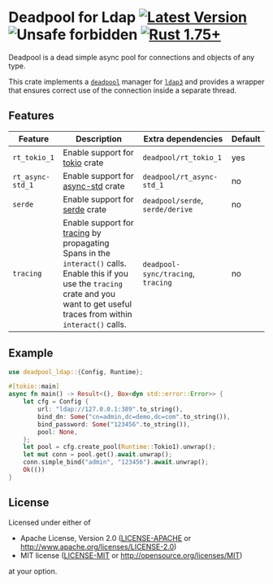 # Deadpool for Ldap [![Latest Version](https://img.shields.io/crates/v/deadpool-ldap3.svg)](https://crates.io/crates/deadpool-ldap3) ![Unsafe forbidden](https://img.shields.io/badge/unsafe-forbidden-success.svg "Unsafe forbidden") [![Rust 1.75+](https://img.shields.io/badge/rustc-1.75+-lightgray.svg "Rust 1.75+")](https://blog.rust-lang.org/2023/12/28/Rust-1.75.0.html)

Deadpool is a dead simple async pool for connections and objects
of any type.

This crate implements a [`deadpool`](https://crates.io/crates/deadpool)
manager for [`ldap3`](https://crates.io/crates/ldap3)
and provides a wrapper that ensures correct use of the connection
inside a separate thread.

## Features

| Feature | Description | Extra dependencies | Default |
| ------- | ----------- | ------------------ | ------- |
| `rt_tokio_1` | Enable support for [tokio](https://crates.io/crates/tokio) crate | `deadpool/rt_tokio_1` | yes |
| `rt_async-std_1` | Enable support for [async-std](https://crates.io/crates/config) crate | `deadpool/rt_async-std_1` | no |
| `serde` | Enable support for [serde](https://crates.io/crates/serde) crate | `deadpool/serde`, `serde/derive` | no |
| `tracing` | Enable support for [tracing](https://github.com/tokio-rs/tracing) by propagating Spans in the `interact()` calls. Enable this if you use the `tracing` crate and you want to get useful traces from within `interact()` calls. | `deadpool-sync/tracing`, `tracing` | no |

## Example

```rust
use deadpool_ldap::{Config, Runtime};

#[tokio::main]
async fn main() -> Result<(), Box<dyn std::error::Error>> {
    let cfg = Config {
        url: "ldap://127.0.0.1:389".to_string(),
        bind_dn: Some("cn=admin,dc=demo,dc=com".to_string()),
        bind_password: Some("123456".to_string()),
        pool: None,
    };
    let pool = cfg.create_pool(Runtime::Tokio1).unwrap();
    let mut conn = pool.get().await.unwrap();
    conn.simple_bind("admin", "123456").await.unwrap();
    Ok(())
}
```

## License

Licensed under either of

- Apache License, Version 2.0 ([LICENSE-APACHE](LICENSE-APACHE) or <http://www.apache.org/licenses/LICENSE-2.0>)
- MIT license ([LICENSE-MIT](LICENSE-MIT) or <http://opensource.org/licenses/MIT>)

at your option.
